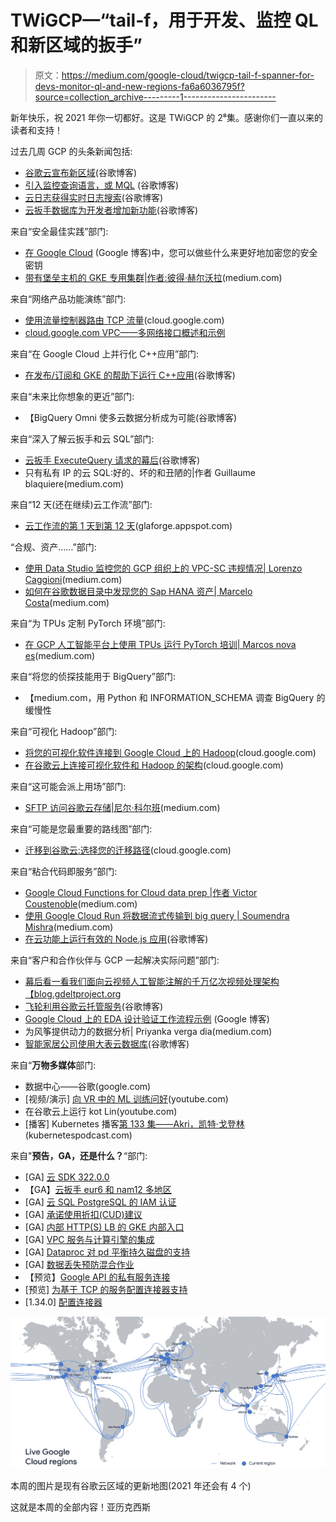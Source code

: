 # TWiGCP—“tail-f，用于开发、监控 QL 和新区域的扳手”

> 原文：<https://medium.com/google-cloud/twigcp-tail-f-spanner-for-devs-monitor-ql-and-new-regions-fa6a6036795f?source=collection_archive---------1----------------------->

新年快乐，祝 2021 年你一切都好。这是 TWiGCP 的 2⁸集。感谢你们一直以来的读者和支持！

过去几周 GCP 的头条新闻包括:

*   [谷歌云宣布新区域](http://gtech.run/mbk7r)(谷歌博客)
*   [引入监控查询语言，或 MQL](http://gtech.run/hqzpf) (谷歌博客)
*   [云日志获得实时日志搜索](http://gtech.run/s7du6)(谷歌博客)
*   [云扳手数据库为开发者增加新功能](http://gtech.run/hzjw4)(谷歌博客)

来自“安全最佳实践”部门:

*   [在 Google Cloud](http://gtech.run/wb7ec) (Google 博客)中，您可以做些什么来更好地加密您的安全密钥
*   [带有堡垒主机的 GKE 专用集群|作者:彼得·赫尔沃拉](http://gtech.run/np3u2)(medium.com)

来自“网络产品功能演练”部门:

*   [使用流量控制器路由 TCP 流量](http://gtech.run/nrt7z)(cloud.google.com)
*   [cloud.google.com VPC——多网络接口概述和示例](http://gtech.run/mu5xy)

来自“在 Google Cloud 上并行化 C++应用”部门:

*   [在发布/订阅和 GKE 的帮助下运行 C++应用](http://gtech.run/yc2xl)(谷歌博客)

来自“未来比你想象的更近”部门:

*   【BigQuery Omni 使多云数据分析成为可能(谷歌博客)

来自“深入了解云扳手和云 SQL”部门:

*   [云扳手 ExecuteQuery 请求的幕后](http://gtech.run/lnkyw)(谷歌博客)
*   只有私有 IP 的云 SQL:好的、坏的和丑陋的|作者 Guillaume blaquiere(medium.com)

来自“12 天(还在继续)云工作流”部门:

*   [云工作流的第 1 天到第 12 天](http://gtech.run/utr6y)(glaforge.appspot.com)

“合规、资产……”部门:

*   [使用 Data Studio 监控您的 GCP 组织上的 VPC-SC 违规情况| Lorenzo Caggioni](http://gtech.run/wy3zb)(medium.com)
*   [如何在谷歌数据目录中发现您的 Sap HANA 资产| Marcelo Costa](http://gtech.run/5yuan)(medium.com)

来自“为 TPUs 定制 PyTorch 环境”部门:

*   [在 GCP 人工智能平台上使用 TPUs 运行 PyTorch 培训| Marcos nova es](http://gtech.run/c2hna)(medium.com)

来自“将您的侦探技能用于 BigQuery”部门:

*   【medium.com，用 Python 和 INFORMATION_SCHEMA 调查 BigQuery 的缓慢性

来自“可视化 Hadoop”部门:

*   [将您的可视化软件连接到 Google Cloud 上的 Hadoop](http://gtech.run/2kf8p)(cloud.google.com)
*   [在谷歌云上连接可视化软件和 Hadoop 的架构](http://gtech.run/sxtfm)(cloud.google.com)

来自“这可能会派上用场”部门:

*   [SFTP 访问谷歌云存储|尼尔·科尔班](http://gtech.run/3bkfe)(medium.com)

来自“可能是您最重要的路线图”部门:

*   [迁移到谷歌云:选择您的迁移路径](http://gtech.run/jmehj)(cloud.google.com)

来自“粘合代码即服务”部门:

*   [Google Cloud Functions for Cloud data prep |作者 Victor Coustenoble](http://gtech.run/wu72k)(medium.com)
*   [使用 Google Cloud Run 将数据流式传输到 big query | Soumendra Mishra](http://gtech.run/qa852)(medium.com)
*   [在云功能上运行有效的 Node.js 应用](http://gtech.run/6hfwx)(谷歌博客)

来自“客户和合作伙伴与 GCP 一起解决实际问题”部门:

*   [幕后看一看我们面向云视频人工智能注解的千万亿次视频处理架构【blog.gdeltproject.org ](http://gtech.run/q3zyk)
*   [飞轮利用谷歌云托管服务](http://gtech.run/azr7a)(谷歌博客)
*   [Google Cloud 上的 EDA 设计验证工作流程示例](http://gtech.run/wg88p) (Google 博客)
*   为风筝提供动力的数据分析| Priyanka verga dia(medium.com)
*   [智能家居公司使用大表云数据库](http://gtech.run/h3ckg)(谷歌博客)

来自“**万物多媒体**部门:

*   数据中心——谷歌(google.com)
*   [视频/演示] [向 VR 中的 ML 训练问好](http://gtech.run/gkvss)(youtube.com)
*   在谷歌云上运行 kot Lin(youtube.com)
*   [播客] Kubernetes 播客[第 133 集——Akri，凯特·戈登林](http://gtech.run/6ubcg)(kubernetespodcast.com)

来自"**预告，GA，还是什么？**“部门:

*   [GA] [云 SDK 322.0.0](http://gtech.run/wfg8w)
*   【GA】[云扳手 eur6 和 nam12 多地区](http://gtech.run/x34x2)
*   [GA] [云 SQL PostgreSQL 的 IAM 认证](http://gtech.run/ban4y)
*   [GA] [承诺使用折扣(CUD)建议](http://gtech.run/356ub)
*   [GA] [内部 HTTP(S) LB 的 GKE 内部入口](http://gtech.run/qzqg3)
*   [GA] [VPC 服务与计算引擎的集成](http://gtech.run/s3eby)
*   [GA] [Dataproc 对 pd 平衡持久磁盘的支持](http://gtech.run/e5wsf)
*   [GA] [数据丢失预防混合作业](http://gtech.run/4t52q)
*   【预览】[Google API 的私有服务连接](http://gtech.run/49vaz)
*   [预览] [为基于 TCP 的服务配置连接器支持](http://gtech.run/55mkl)
*   [1.34.0] [配置连接器](http://gtech.run/6pcka)

[![](img/72430b794b8055a849171a966975f4cc.png)](http://gtech.run/mbk7r)

本周的图片是现有谷歌云区域的更新地图(2021 年还会有 4 个)

这就是本周的全部内容！亚历克西斯